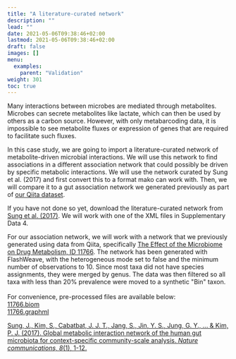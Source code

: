 ```yaml
---
title: "A literature-curated network"
description: ""
lead: ""
date: 2021-05-06T09:38:46+02:00
lastmod: 2021-05-06T09:38:46+02:00
draft: false
images: []
menu: 
  examples:
    parent: "Validation"
weight: 301
toc: true
---
```


Many interactions between microbes are mediated through metabolites. Microbes can secrete metabolites like lactate, which can then be used by others as a carbon source. However, with only metabarcoding data, it is impossible to see metabolite fluxes or expression of genes that are required to facilitate such fluxes. 

In this case study, we are going to import a literature-curated network of metabolite-driven microbial interactions. We will use this network to find associations in a different association network that could possibly be driven by specific metabolic interactions. We will use the network curated by Sung et al. (2017) and first convert this to a format mako can work with. Then, we will compare it to a gut association network we generated previously as part of <a href="/examples/qiita/intro">our Qiita dataset</a>. 

If you have not done so yet, download the literature-curated network from <a href="https://www.nature.com/articles/ncomms15393#Sec16">Sung et al. (2017)</a>. We will work with one of the XML files in Supplementary Data 4. 

For our association network, we will work with a network that we previously generated using data from Qiita, specifically <a href="https://qiita.ucsd.edu/study/description/11766">The Effect of the Microbiome on Drug Metabolism, ID 11766</a>. The network has been generated with FlashWeave, with the heterogeneous mode set to false and the minimum number of observations to 10. Since most taxa did not have species assignments, they were merged by genus. The data was then filtered so all taxa with less than 20% prevalence were moved to a synthetic "Bin" taxon.  <br><br>
For convenience, pre-processed files are available below:<br>
<a href="/demo/11766_species.biom">11766.biom</a><br>
<a href="/demo/11766_species.graphml">11766.graphml</a><br>

<a href="https://www.nature.com/articles/ncomms15393">Sung, J., Kim, S., Cabatbat, J. J. T., Jang, S., Jin, Y. S., Jung, G. Y., ... & Kim, P. J. (2017). Global metabolic interaction network of the human gut microbiota for context-specific community-scale analysis. <i>Nature communications, 8</i>(1), 1-12.</a>